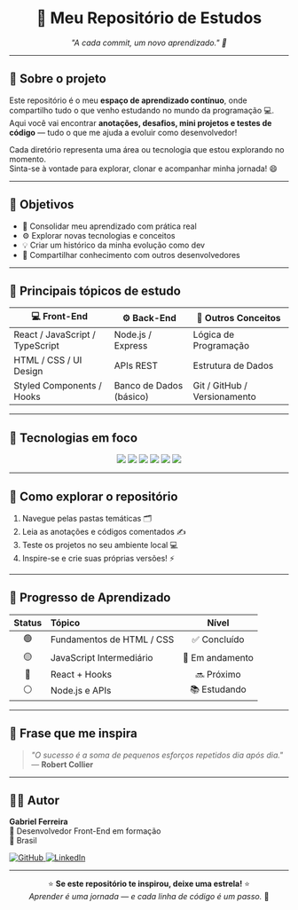 <h1 align="center">🧠 Meu Repositório de Estudos</h1>

<p align="center">
  <i>"A cada commit, um novo aprendizado." 🚀</i>
</p>

---

## 🌟 Sobre o projeto

Este repositório é o meu **espaço de aprendizado contínuo**, onde compartilho tudo o que venho estudando no mundo da programação 💻.  
Aqui você vai encontrar **anotações, desafios, mini projetos e testes de código** — tudo o que me ajuda a evoluir como desenvolvedor!

Cada diretório representa uma área ou tecnologia que estou explorando no momento.  
Sinta-se à vontade para explorar, clonar e acompanhar minha jornada! 😄

---

## 🎯 Objetivos

- 📘 Consolidar meu aprendizado com prática real  
- ⚙️ Explorar novas tecnologias e conceitos  
- 💡 Criar um histórico da minha evolução como dev  
- 🔁 Compartilhar conhecimento com outros desenvolvedores  

---

## 🧩 Principais tópicos de estudo

| 💻 Front-End | ⚙️ Back-End | 🧠 Outros Conceitos |
|---------------|-------------|--------------------|
| React / JavaScript / TypeScript | Node.js / Express | Lógica de Programação |
| HTML / CSS / UI Design | APIs REST | Estrutura de Dados |
| Styled Components / Hooks | Banco de Dados (básico) | Git / GitHub / Versionamento |

---

## 🧠 Tecnologias em foco

<p align="center">
  <img src="https://img.shields.io/badge/HTML5-E34F26?style=for-the-badge&logo=html5&logoColor=white" />
  <img src="https://img.shields.io/badge/CSS3-1572B6?style=for-the-badge&logo=css3&logoColor=white" />
  <img src="https://img.shields.io/badge/JavaScript-F7DF1E?style=for-the-badge&logo=javascript&logoColor=black" />
  <img src="https://img.shields.io/badge/React-20232A?style=for-the-badge&logo=react&logoColor=61DAFB" />
  <img src="https://img.shields.io/badge/Node.js-339933?style=for-the-badge&logo=nodedotjs&logoColor=white" />
  <img src="https://img.shields.io/badge/GitHub-181717?style=for-the-badge&logo=github&logoColor=white" />
</p>

---

## 🚀 Como explorar o repositório

1. Navegue pelas pastas temáticas 🗂️  
2. Leia as anotações e códigos comentados ✍️  
3. Teste os projetos no seu ambiente local 💻  
4. Inspire-se e crie suas próprias versões! ⚡

---

## 🧭 Progresso de Aprendizado

| Status | Tópico | Nível |
|:------:|:-------|:------:|
| 🟢 | Fundamentos de HTML / CSS | ✅ Concluído |
| 🟡 | JavaScript Intermediário | 🚧 Em andamento |
| 🔵 | React + Hooks | 🔜 Próximo |
| ⚪ | Node.js e APIs | 📚 Estudando |

---

## 💬 Frase que me inspira

> *"O sucesso é a soma de pequenos esforços repetidos dia após dia."*  
> — **Robert Collier**

---

## 👨‍💻 Autor

**Gabriel Ferreira**  
💼 Desenvolvedor Front-End em formação  
📍 Brasil  

<a href="https://github.com/GabrielFR-Dev" target="_blank">
  <img src="https://img.shields.io/badge/GitHub-000?style=for-the-badge&logo=github&logoColor=white" alt="GitHub"/>
</a>
<a href="https://www.linkedin.com/in/gabrieldeveloperweb" target="_blank">
  <img src="https://img.shields.io/badge/LinkedIn-0077B5?style=for-the-badge&logo=linkedin&logoColor=white" alt="LinkedIn"/>
</a>

---


<p align="center">
  ⭐ <b>Se este repositório te inspirou, deixe uma estrela!</b> ⭐  
  <br>
  <i>Aprender é uma jornada — e cada linha de código é um passo.</i> 💪
</p>
